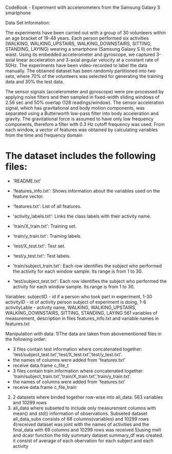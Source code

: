 CodeBook - Experiment with accelerometers from the Samsung Galaxy S smartphone

Data Set Information:

The experiments have been carried out with a group of 30 volunteers within an age bracket of 19-48 years. Each person performed six activities (WALKING, WALKING_UPSTAIRS, WALKING_DOWNSTAIRS, SITTING, STANDING, LAYING) wearing a smartphone (Samsung Galaxy S II) on the waist. Using its embedded accelerometer and gyroscope, we captured 3-axial linear acceleration and 3-axial angular velocity at a constant rate of 50Hz. The experiments have been video-recorded to label the data manually. The obtained dataset has been randomly partitioned into two sets, where 70% of the volunteers was selected for generating the training data and 30% the test data. 

The sensor signals (accelerometer and gyroscope) were pre-processed by applying noise filters and then sampled in fixed-width sliding windows of 2.56 sec and 50% overlap (128 readings/window). The sensor acceleration signal, which has gravitational and body motion components, was separated using a Butterworth low-pass filter into body acceleration and gravity. The gravitational force is assumed to have only low frequency components, therefore a filter with 0.3 Hz cutoff frequency was used. From each window, a vector of features was obtained by calculating variables from the time and frequency domain

The dataset includes the following files:
=========================================

- 'README.txt'

- 'features_info.txt': Shows information about the variables used on the feature vector.

- 'features.txt': List of all features.

- 'activity_labels.txt': Links the class labels with their activity name.

- 'train/X_train.txt': Training set.

- 'train/y_train.txt': Training labels.

- 'test/X_test.txt': Test set.

- 'test/y_test.txt': Test labels.

- 'train/subject_train.txt': Each row identifies the subject who performed the activity for each window sample. Its range is from 1 to 30. 

- 'test/subject_test.txt': Each row identifies the subject who performed the activity for each window sample. Its range is from 1 to 30. 

Variables:
subjectID - id if a person who took part in experiment, 1-30
activityID - id of activity person subject of experiment is doing, 1-6
activityLable - activity name, WALKING, WALKING_UPSTAIRS, WALKING_DOWNSTAIRS, SITTING, STANDING, LAYING
561 variables of measurement, description in files features_info.txt and variable names in features.txt

Manipulation with data:
1)The data are taken from abovementioned files in the following order:
  - 3 files contain test information where concatenated together: 'test/subject_test.txt','test/X_test.txt','test/y_test.txt'.
  - the names of columns were added from 'features.txt' 
  - receive data.frame c_file_t
  - 3 files contain train information where concatenated together: 'train/subject_train.txt','train/X_train.txt','train/y_train.txt'.
   - the names of columns were added from 'features.txt'
   - receive data.frame c_file_train
2) 2 datasets where binded together row-wise into all_data: 563 variables and 10299 rows
3) all_data where subseted to include only measurement columns with mean() and std() information of observations. Subseted dataset all_data_subs consists of 68 columns(variables) and 10299 rows
4)received dataset was joint with the names of activities and the final_data with 69 columns and 10299 rows was received
5)using melt and dcasr function the tidy summary dataset summary_df was created. it consist of average of each obervation for each subject and each activity 


